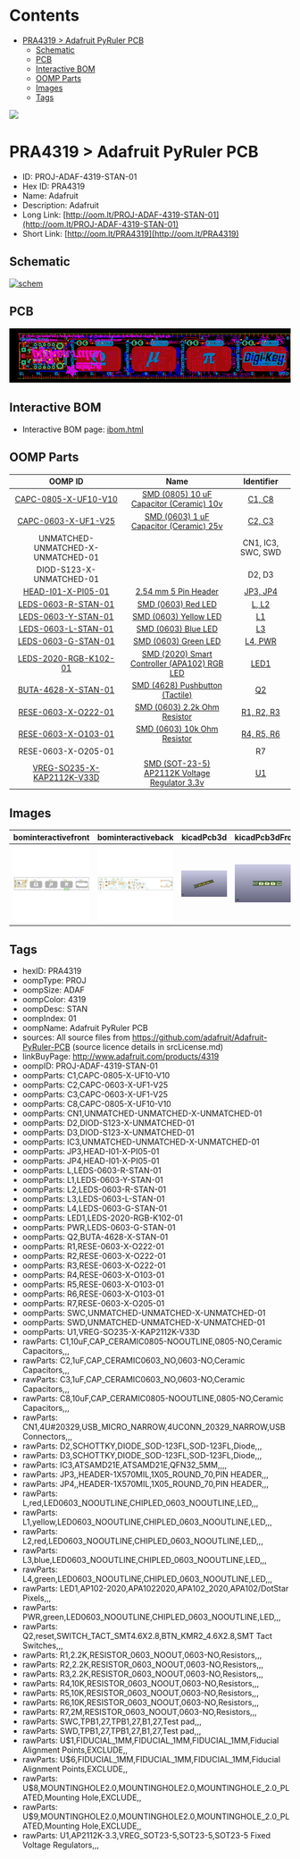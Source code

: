 



Contents
========

* [PRA4319 > Adafruit PyRuler PCB](#pra4319--adafruit-pyruler-pcb)
	* [Schematic](#schematic)
	* [PCB](#pcb)
	* [Interactive BOM](#interactive-bom)
	* [OOMP Parts](#oomp-parts)
	* [Images](#images)
	* [Tags](#tags)
  
![][im]
# PRA4319 > Adafruit PyRuler PCB

- ID: PROJ-ADAF-4319-STAN-01
- Hex ID: PRA4319
- Name: Adafruit
- Description: Adafruit
- Long Link: [http://oom.lt/PROJ-ADAF-4319-STAN-01](http://oom.lt/PROJ-ADAF-4319-STAN-01)
- Short Link: [http://oom.lt/PRA4319](http://oom.lt/PRA4319)

## Schematic
  
[![schem](eagleSchemImage.png)](eagleSchemImage.png)
## PCB
  
[![pcb](eagleImage.png)](eagleImage.png)
## Interactive BOM

- Interactive BOM page: [ibom.html](https://htmlpreview.github.io/?https://github.com/oomlout/oomlout_OOMP_projects/blob/main/PROJ-ADAF-4319-STAN-01/kicad/bom/ibom.html)

## OOMP Parts
  

|OOMP ID|Name|Identifier|
| :---: | :---: | :---: |
|[CAPC-0805-X-UF10-V10](https://github.com/oomlout/oomlout_OOMP_parts/tree/main/CAPC-0805-X-UF10-V10/)|[SMD (0805) 10 uF Capacitor (Ceramic) 10v](https://github.com/oomlout/oomlout_OOMP_parts/tree/main/CAPC-0805-X-UF10-V10/)|[C1, C8](https://github.com/oomlout/oomlout_OOMP_parts/tree/main/CAPC-0805-X-UF10-V10/)|
|[CAPC-0603-X-UF1-V25](https://github.com/oomlout/oomlout_OOMP_parts/tree/main/CAPC-0603-X-UF1-V25/)|[SMD (0603) 1 uF Capacitor (Ceramic) 25v](https://github.com/oomlout/oomlout_OOMP_parts/tree/main/CAPC-0603-X-UF1-V25/)|[C2, C3](https://github.com/oomlout/oomlout_OOMP_parts/tree/main/CAPC-0603-X-UF1-V25/)|
|UNMATCHED-UNMATCHED-X-UNMATCHED-01||CN1, IC3, SWC, SWD|
|DIOD-S123-X-UNMATCHED-01||D2, D3|
|[HEAD-I01-X-PI05-01](https://github.com/oomlout/oomlout_OOMP_parts/tree/main/HEAD-I01-X-PI05-01/)|[2.54 mm 5 Pin Header](https://github.com/oomlout/oomlout_OOMP_parts/tree/main/HEAD-I01-X-PI05-01/)|[JP3, JP4](https://github.com/oomlout/oomlout_OOMP_parts/tree/main/HEAD-I01-X-PI05-01/)|
|[LEDS-0603-R-STAN-01](https://github.com/oomlout/oomlout_OOMP_parts/tree/main/LEDS-0603-R-STAN-01/)|[SMD (0603) Red LED](https://github.com/oomlout/oomlout_OOMP_parts/tree/main/LEDS-0603-R-STAN-01/)|[L, L2](https://github.com/oomlout/oomlout_OOMP_parts/tree/main/LEDS-0603-R-STAN-01/)|
|[LEDS-0603-Y-STAN-01](https://github.com/oomlout/oomlout_OOMP_parts/tree/main/LEDS-0603-Y-STAN-01/)|[SMD (0603) Yellow LED](https://github.com/oomlout/oomlout_OOMP_parts/tree/main/LEDS-0603-Y-STAN-01/)|[L1](https://github.com/oomlout/oomlout_OOMP_parts/tree/main/LEDS-0603-Y-STAN-01/)|
|[LEDS-0603-L-STAN-01](https://github.com/oomlout/oomlout_OOMP_parts/tree/main/LEDS-0603-L-STAN-01/)|[SMD (0603) Blue LED](https://github.com/oomlout/oomlout_OOMP_parts/tree/main/LEDS-0603-L-STAN-01/)|[L3](https://github.com/oomlout/oomlout_OOMP_parts/tree/main/LEDS-0603-L-STAN-01/)|
|[LEDS-0603-G-STAN-01](https://github.com/oomlout/oomlout_OOMP_parts/tree/main/LEDS-0603-G-STAN-01/)|[SMD (0603) Green LED](https://github.com/oomlout/oomlout_OOMP_parts/tree/main/LEDS-0603-G-STAN-01/)|[L4, PWR](https://github.com/oomlout/oomlout_OOMP_parts/tree/main/LEDS-0603-G-STAN-01/)|
|[LEDS-2020-RGB-K102-01](https://github.com/oomlout/oomlout_OOMP_parts/tree/main/LEDS-2020-RGB-K102-01/)|[SMD (2020) Smart Controller (APA102) RGB LED](https://github.com/oomlout/oomlout_OOMP_parts/tree/main/LEDS-2020-RGB-K102-01/)|[LED1](https://github.com/oomlout/oomlout_OOMP_parts/tree/main/LEDS-2020-RGB-K102-01/)|
|[BUTA-4628-X-STAN-01](https://github.com/oomlout/oomlout_OOMP_parts/tree/main/BUTA-4628-X-STAN-01/)|[SMD (4628) Pushbutton (Tactile)](https://github.com/oomlout/oomlout_OOMP_parts/tree/main/BUTA-4628-X-STAN-01/)|[Q2](https://github.com/oomlout/oomlout_OOMP_parts/tree/main/BUTA-4628-X-STAN-01/)|
|[RESE-0603-X-O222-01](https://github.com/oomlout/oomlout_OOMP_parts/tree/main/RESE-0603-X-O222-01/)|[SMD (0603) 2.2k Ohm Resistor](https://github.com/oomlout/oomlout_OOMP_parts/tree/main/RESE-0603-X-O222-01/)|[R1, R2, R3](https://github.com/oomlout/oomlout_OOMP_parts/tree/main/RESE-0603-X-O222-01/)|
|[RESE-0603-X-O103-01](https://github.com/oomlout/oomlout_OOMP_parts/tree/main/RESE-0603-X-O103-01/)|[SMD (0603) 10k Ohm Resistor](https://github.com/oomlout/oomlout_OOMP_parts/tree/main/RESE-0603-X-O103-01/)|[R4, R5, R6](https://github.com/oomlout/oomlout_OOMP_parts/tree/main/RESE-0603-X-O103-01/)|
|RESE-0603-X-O205-01||R7|
|[VREG-SO235-X-KAP2112K-V33D](https://github.com/oomlout/oomlout_OOMP_parts/tree/main/VREG-SO235-X-KAP2112K-V33D/)|[SMD (SOT-23-5) AP2112K Voltage Regulator 3.3v](https://github.com/oomlout/oomlout_OOMP_parts/tree/main/VREG-SO235-X-KAP2112K-V33D/)|[U1](https://github.com/oomlout/oomlout_OOMP_parts/tree/main/VREG-SO235-X-KAP2112K-V33D/)|

## Images
  
  

|bominteractivefront|bominteractiveback|kicadPcb3d|kicadPcb3dFront|kicadPcb3dBack|eagleImage|eagleSchemImage|pcbdraw|pcbdrawback|
| :---: | :---: | :---: | :---: | :---: | :---: | :---: | :---: | :---: |
|[![bominteractivefront](bomFront_140.png)](bomFront.png)|[![bominteractiveback](bomBack_140.png)](bomBack.png)|[![kicadPcb3d](kicadPcb3d_140.png)](kicadPcb3d.png)|[![kicadPcb3dFront](kicadPcb3dFront_140.png)](kicadPcb3dFront.png)|[![kicadPcb3dBack](kicadPcb3dBack_140.png)](kicadPcb3dBack.png)|[![eagleImage](eagleImage_140.png)](eagleImage.png)|[![eagleSchemImage](eagleSchemImage_140.png)](eagleSchemImage.png)|[![pcbdraw](pcbdraw_140.png)](pcbdraw.png)|[![pcbdrawback](pcbdrawBack_140.png)](pcbdrawBack.png)|

## Tags

- hexID: PRA4319
- oompType: PROJ
- oompSize: ADAF
- oompColor: 4319
- oompDesc: STAN
- oompIndex: 01
- oompName: Adafruit PyRuler PCB
- sources: All source files from https://github.com/adafruit/Adafruit-PyRuler-PCB (source licence details in srcLicense.md)
- linkBuyPage: http://www.adafruit.com/products/4319
- oompID: PROJ-ADAF-4319-STAN-01
- oompParts: C1,CAPC-0805-X-UF10-V10
- oompParts: C2,CAPC-0603-X-UF1-V25
- oompParts: C3,CAPC-0603-X-UF1-V25
- oompParts: C8,CAPC-0805-X-UF10-V10
- oompParts: CN1,UNMATCHED-UNMATCHED-X-UNMATCHED-01
- oompParts: D2,DIOD-S123-X-UNMATCHED-01
- oompParts: D3,DIOD-S123-X-UNMATCHED-01
- oompParts: IC3,UNMATCHED-UNMATCHED-X-UNMATCHED-01
- oompParts: JP3,HEAD-I01-X-PI05-01
- oompParts: JP4,HEAD-I01-X-PI05-01
- oompParts: L,LEDS-0603-R-STAN-01
- oompParts: L1,LEDS-0603-Y-STAN-01
- oompParts: L2,LEDS-0603-R-STAN-01
- oompParts: L3,LEDS-0603-L-STAN-01
- oompParts: L4,LEDS-0603-G-STAN-01
- oompParts: LED1,LEDS-2020-RGB-K102-01
- oompParts: PWR,LEDS-0603-G-STAN-01
- oompParts: Q2,BUTA-4628-X-STAN-01
- oompParts: R1,RESE-0603-X-O222-01
- oompParts: R2,RESE-0603-X-O222-01
- oompParts: R3,RESE-0603-X-O222-01
- oompParts: R4,RESE-0603-X-O103-01
- oompParts: R5,RESE-0603-X-O103-01
- oompParts: R6,RESE-0603-X-O103-01
- oompParts: R7,RESE-0603-X-O205-01
- oompParts: SWC,UNMATCHED-UNMATCHED-X-UNMATCHED-01
- oompParts: SWD,UNMATCHED-UNMATCHED-X-UNMATCHED-01
- oompParts: U1,VREG-SO235-X-KAP2112K-V33D
- rawParts: C1,10uF,CAP_CERAMIC0805-NOOUTLINE,0805-NO,Ceramic Capacitors,,,
- rawParts: C2,1uF,CAP_CERAMIC0603_NO,0603-NO,Ceramic Capacitors,,,
- rawParts: C3,1uF,CAP_CERAMIC0603_NO,0603-NO,Ceramic Capacitors,,,
- rawParts: C8,10uF,CAP_CERAMIC0805-NOOUTLINE,0805-NO,Ceramic Capacitors,,,
- rawParts: CN1,4U#20329,USB_MICRO_NARROW,4UCONN_20329_NARROW,USB Connectors,,,
- rawParts: D2,SCHOTTKY,DIODE_SOD-123FL,SOD-123FL,Diode,,,
- rawParts: D3,SCHOTTKY,DIODE_SOD-123FL,SOD-123FL,Diode,,,
- rawParts: IC3,ATSAMD21E,ATSAMD21E,QFN32_5MM,,,,
- rawParts: JP3,,HEADER-1X570MIL,1X05_ROUND_70,PIN HEADER,,,
- rawParts: JP4,,HEADER-1X570MIL,1X05_ROUND_70,PIN HEADER,,,
- rawParts: L,red,LED0603_NOOUTLINE,CHIPLED_0603_NOOUTLINE,LED,,,
- rawParts: L1,yellow,LED0603_NOOUTLINE,CHIPLED_0603_NOOUTLINE,LED,,,
- rawParts: L2,red,LED0603_NOOUTLINE,CHIPLED_0603_NOOUTLINE,LED,,,
- rawParts: L3,blue,LED0603_NOOUTLINE,CHIPLED_0603_NOOUTLINE,LED,,,
- rawParts: L4,green,LED0603_NOOUTLINE,CHIPLED_0603_NOOUTLINE,LED,,,
- rawParts: LED1,AP102-2020,APA1022020,APA102_2020,APA102/DotStar Pixels,,,
- rawParts: PWR,green,LED0603_NOOUTLINE,CHIPLED_0603_NOOUTLINE,LED,,,
- rawParts: Q2,reset,SWITCH_TACT_SMT4.6X2.8,BTN_KMR2_4.6X2.8,SMT Tact Switches,,,
- rawParts: R1,2.2K,RESISTOR_0603_NOOUT,0603-NO,Resistors,,,
- rawParts: R2,2.2K,RESISTOR_0603_NOOUT,0603-NO,Resistors,,,
- rawParts: R3,2.2K,RESISTOR_0603_NOOUT,0603-NO,Resistors,,,
- rawParts: R4,10K,RESISTOR_0603_NOOUT,0603-NO,Resistors,,,
- rawParts: R5,10K,RESISTOR_0603_NOOUT,0603-NO,Resistors,,,
- rawParts: R6,10K,RESISTOR_0603_NOOUT,0603-NO,Resistors,,,
- rawParts: R7,2M,RESISTOR_0603_NOOUT,0603-NO,Resistors,,,
- rawParts: SWC,TPB1,27,TPB1,27,B1,27,Test pad,,,
- rawParts: SWD,TPB1,27,TPB1,27,B1,27,Test pad,,,
- rawParts: U$1,FIDUCIAL_1MM,FIDUCIAL_1MM,FIDUCIAL_1MM,Fiducial Alignment Points,EXCLUDE,,
- rawParts: U$6,FIDUCIAL_1MM,FIDUCIAL_1MM,FIDUCIAL_1MM,Fiducial Alignment Points,EXCLUDE,,
- rawParts: U$8,MOUNTINGHOLE2.0,MOUNTINGHOLE2.0,MOUNTINGHOLE_2.0_PLATED,Mounting Hole,EXCLUDE,,
- rawParts: U$9,MOUNTINGHOLE2.0,MOUNTINGHOLE2.0,MOUNTINGHOLE_2.0_PLATED,Mounting Hole,EXCLUDE,,
- rawParts: U1,AP2112K-3.3,VREG_SOT23-5,SOT23-5,SOT23-5 Fixed Voltage Regulators,,,



[im]: kicadPcb3d_450.png
